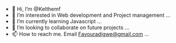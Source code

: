 - 👋 Hi, I’m @Kelthemf
- 👀 I’m interested in Web development and Project management ...
- 🌱 I’m currently learning Javascript ...
- 💞️ I’m looking to collaborate on future projects ...
- 📫 How to reach me. Email Favouradigwe@gmail.com ...

<!---
Kelthemf/Kelthemf is a ✨ special ✨ repository because its `README.md` (this file) appears on your GitHub profile.
You can click the Preview link to take a look at your changes.
--->
